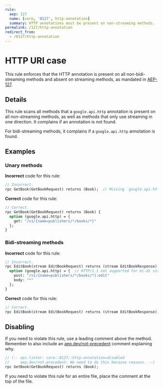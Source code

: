 ```yaml
---
rule:
  aep: 127
  name: [core, '0127', http-annotation]
  summary: HTTP annotations must be present on non-streaming methods.
permalink: /127/http-annotation
redirect_from:
  - /0127/http-annotation
---
```


# HTTP URI case

This rule enforces that the HTTP annotation is present on all
non-bidi-streaming methods and absent on streaming methods, as mandated in
[AEP-127](http://aep.dev/127).

## Details

This rule scans all methods that a `google.api.http` annotation is present on
all non-streaming methods, as well as methods that only use streaming in one
direction. It complains if an annotation is not found.

For bidi-streaming methods, it complains if a `google.api.http` annotation _is_
found.

## Examples

### Unary methods

**Incorrect** code for this rule:

```proto
// Incorrect.
rpc GetBook(GetBookRequest) returns (Book);  // Missing `google.api.http`.
```

**Correct** code for this rule:

```proto
// Correct.
rpc GetBook(GetBookRequest) returns (Book) {
  option (google.api.http) = {
    get: "/v1/{name=publishers/*/books/*}"
  };
}
```

### Bidi-streaming methods

**Incorrect** code for this rule:

```proto
// Incorrect.
rpc EditBook(stream EditBookRequest) returns (stream EditBookResponse) {
  option (google.api.http) = {  // HTTP/1.1 not supported for bi-di streaming.
    post: "/v1/{name=publishers/*/books/*}:edit"
    body: "*"
  };
}
```

**Correct** code for this rule:

```proto
// Correct.
rpc EditBook(stream EditBookRequest) returns (stream EditBookResponse);
```

## Disabling

If you need to violate this rule, use a leading comment above the method.
Remember to also include an [aep.dev/not-precedent][] comment explaining why.

```proto
// (-- api-linter: core::0127::http-annotation=disabled
//     aep.dev/not-precedent: We need to do this because reasons. --)
rpc GetBook(GetBookRequest) returns (Book);
```

If you need to violate this rule for an entire file, place the comment at the
top of the file.

[aep-127]: https://aep.dev/127
[aep.dev/not-precedent]: https://aep.dev/not-precedent
